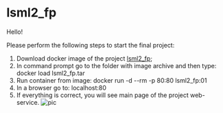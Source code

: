 # lsml2_fp

Hello!

Please perform the following steps to start the final project:
1. Download docker image of the project [lsml2_fp](https://github.com/DL-hackathon/lsml2_fp/blob/main/web_service.png);
2. In command prompt go to the folder with image archive and then type:
   docker load lsml2_fp.tar
3. Run container from image:
   docker run -d --rm -p 80:80 lsml2_fp:01
4. In a browser go to: localhost:80
5. If everything is correct, you will see main page of the project web-service.
   ![pic]()
